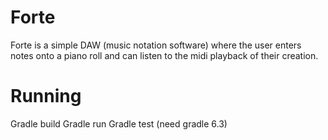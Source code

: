 # Forte
Forte is a simple DAW (music notation software) where the user enters notes onto a piano roll and can listen to the midi playback of their creation.

# Running
Gradle build
Gradle run
Gradle test
(need gradle 6.3)
